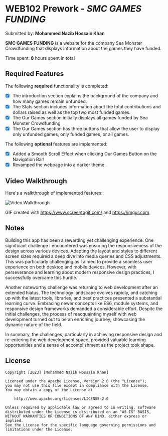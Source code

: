 # WEB102 Prework - *SMC GAMES FUNDING*

Submitted by: **Mohammed Nazib Hossain Khan**

**SMC GAMES FUNDING** is a website for the company Sea Monster Crowdfunding that displays information about the games they have funded.

Time spent: **8** hours spent in total

## Required Features

The following **required** functionality is completed:

* [X] The introduction section explains the background of the company and how many games remain unfunded.
* [X] The Stats section includes information about the total contributions and dollars raised as well as the top two most funded games.
* [X] The Our Games section initially displays all games funded by Sea Monster Crowdfunding
* [X] The Our Games section has three buttons that allow the user to display only unfunded games, only funded games, or all games.

The following **optional** features are implemented:

* [X] Added a Smooth Scroll Effect when clicking Our Games Button on the Navigation Bar!
* [X] Revamped the webpage into a darker theme.

## Video Walkthrough

Here's a walkthrough of implemented features:

<img src='https://imgur.com/PIl42Ka](https://i.imgur.com/GhIDTVd.mp4' title='Video Walkthrough' width='' alt='Video Walkthrough' />

<!-- Replace this with whatever GIF tool you used! -->
GIF created with https://www.screentogif.com/ and https://imgur.com 

## Notes

Building this app has been a rewarding yet challenging experience. One significant challenge I encountered was ensuring the responsiveness of the design across various devices. Adapting the layout and styles to different screen sizes required a deep dive into media queries and CSS adjustments. This was particularly challenging as I aimed to provide a seamless user experience on both desktop and mobile devices. However, with perseverance and learning about modern responsive design practices, I successfully overcame this hurdle.

Another noteworthy challenge was returning to web development after an extended hiatus. The technology landscape evolves rapidly, and catching up with the latest tools, libraries, and best practices presented a substantial learning curve. Embracing newer concepts like ES6, module systems, and responsive design frameworks demanded a considerable effort. Despite the initial challenges, the process of reacquainting myself with web development turned out to be an enriching journey, showcasing the dynamic nature of the field.

In summary, the challenges, particularly in achieving responsive design and re-entering the web development space, provided valuable learning opportunities and a sense of accomplishment as the project took shape.

## License

    Copyright [2023] [Mohammed Nazib Hossain Khan]

    Licensed under the Apache License, Version 2.0 (the "License");
    you may not use this file except in compliance with the License.
    You may obtain a copy of the License at

        http://www.apache.org/licenses/LICENSE-2.0

    Unless required by applicable law or agreed to in writing, software
    distributed under the License is distributed on an "AS IS" BASIS,
    WITHOUT WARRANTIES OR CONDITIONS OF ANY KIND, either express or implied.
    See the License for the specific language governing permissions and
    limitations under the License.
